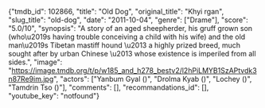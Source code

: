 {"tmdb_id": 102866, "title": "Old Dog", "original_title": "Khyi rgan", "slug_title": "old-dog", "date": "2011-10-04", "genre": ["Drame"], "score": "5.0/10", "synopsis": "A story of an aged sheepherder, his gruff grown son (who\u2019s having trouble conceiving a child with his wife) and the old man\u2019s Tibetan mastiff hound \u2013 a highly prized breed, much sought after by urban Chinese \u2013 whose existence is imperiled from all sides.", "image": "https://image.tmdb.org/t/p/w185_and_h278_bestv2/l2hPiLMYB1SzAPtvdk3n87Re9im.jpg", "actors": ["Yanbum Gyal ()", "Drolma Kyab ()", "Lochey ()", "Tamdrin Tso ()"], "comments": [], "recommandations_id": [], "youtube_key": "notfound"}